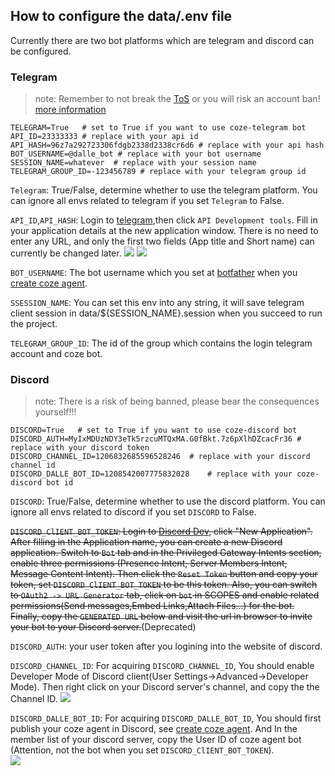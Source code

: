 ## How to configure the data/.env file

Currently there are two bot platforms which are telegram and discord can be configured.
### Telegram
> note: Remember to not break the [ToS](https://telegram.org/tos) or you will risk an account ban! [more information](https://docs.telethon.dev/en/stable/quick-references/faq.html#my-account-was-deleted-limited-when-using-the-library)
```
TELEGRAM=True   # set to True if you want to use coze-telegram bot
API_ID=23333333 # replace with your api id
API_HASH=96z7a292723306fdgb2338d2338cr6d6 # replace with your api hash
BOT_USERNAME=@dalle_bot # replace with your bot username
SESSION_NAME=whatever  # replace with your session name
TELEGRAM_GROUP_ID=-123456789 # replace with your telegram group id
```
`Telegram`: True/False, determine whether to use the telegram platform. You can ignore all envs related to telegram if you set `Telegram` to False.  

`API_ID`,`API_HASH`: Login to [telegram](https://my.telegram.org/apps),then click `API Development tools`. Fill in your application details at the new application window. There is no need to enter any URL, and only the first two fields (App title and Short name) can currently be changed later.
![](../.github/images/tutorials/telegram_fig1.png)
![](../.github/images/tutorials/telegram_fig2.png)

`BOT_USERNAME`: The bot username which you set at [botfather](https://t.me/BotFather) when you [create coze agent](./how_to_create_coze_agent.md).

`SSESSION_NAME`: You can set this env into any string, it will save telegram client session in data/${SESSION_NAME}.session when you succeed to run the project.  

`TELEGRAM_GROUP_ID`: The id of the group which contains the login telegram account and coze bot.

### Discord
> note: There is a risk of being banned, please bear the consequences yourself!!!
```
DISCORD=True   # set to True if you want to use coze-discord bot
DISCORD_AUTH=MyIxMDUzNDY3eTk5rzcuMTQxMA.G0fBkt.7z6pXlhDZcacFr36 # replace with your discord token  
DISCORD_CHANNEL_ID=1206832685596528246  # replace with your discord channel id
DISCORD_DALLE_BOT_ID=1208542007775832028    # replace with your coze-discord bot id
```
`DISCORD`: True/False, determine whether to use the discord platform. You can ignore all envs related to discord if you set `DISCORD` to False.  

~~`DISCORD_ClIENT_BOT_TOKEN`: Login to [Discord Dev](https://discord.com/developers/applications), click "New Application". After filling in the Application name, you can create a new Discord application. Switch to `Bot` tab and in the Privileged Gateway Intents section, enable three permissions (Presence Intent, Server Members Intent, Message Content Intent). Then click the `Reset Token` button and copy your token, set `DISCORD_ClIENT_BOT_TOKEN` to be this token. Also, you can switch to `OAuth2 -> URL Generator` tab, click on `bot` in SCOPES and enable related permissions(Send messages,Embed Links,Attach Files...) for the bot. Finally, copy the `GENERATED URL` below and visit the url in browser to invite your bot to your Discord server.~~(Deprecated)   

`DISCORD_AUTH`: your user token after you logining into the website of discord. 

`DISCORD_CHANNEL_ID`: For acquiring `DISCORD_CHANNEL_ID`, You should enable Developer Mode of Discord client(User Settings->Advanced->Developer Mode). Then right click on your Discord server's channel, and copy the the Channel ID.
![](../.github/images/tutorials/discord_fig4.png)  

`DISCORD_DALLE_BOT_ID`: For acquiring `DISCORD_DALLE_BOT_ID`, You should first publish your coze agent in Discord, see [create coze agent](./how_to_create_coze_agent.md). And In the member list of your discord server, copy the User ID of coze agent bot (Attention, not the bot when you set `DISCORD_ClIENT_BOT_TOKEN`).  
![](../.github/images/tutorials/discord_fig5.png)




